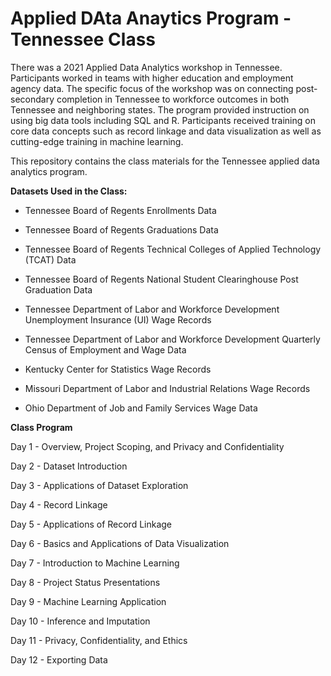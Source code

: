 # Applied DAta Anaytics Program - Tennessee Class
There was a 2021 Applied Data Analytics workshop in Tennessee. Participants worked in teams with higher education and employment agency data. The specific focus of the workshop was on connecting post-secondary completion in Tennessee to workforce outcomes in both Tennessee and neighboring states. The program provided instruction on using big data tools including SQL and R. Participants received training on core data concepts such as record linkage and data visualization as well as cutting-edge training in machine learning.

This repository contains the class materials for the Tennessee applied data analytics program.

**Datasets Used in the Class:**

* Tennessee Board of Regents Enrollments Data

* Tennessee Board of Regents Graduations Data

* Tennessee Board of Regents Technical Colleges of Applied Technology (TCAT) Data

* Tennessee Board of Regents National Student Clearinghouse Post Graduation Data

* Tennessee Department of Labor and Workforce Development Unemployment Insurance (UI) Wage Records

* Tennessee Department of Labor and Workforce Development Quarterly Census of Employment and Wage Data

* Kentucky Center for Statistics Wage Records

* Missouri Department of Labor and Industrial Relations Wage Records

* Ohio Department of Job and Family Services Wage Data

**Class Program**

Day 1 - Overview, Project Scoping, and Privacy and Confidentiality 

Day 2 - Dataset Introduction

Day 3 - Applications of Dataset Exploration

Day 4 - Record Linkage

Day 5 - Applications of Record Linkage

Day 6 - Basics and Applications of Data Visualization

Day 7 - Introduction to Machine Learning

Day 8 - Project Status Presentations

Day 9 - Machine Learning Application

Day 10 - Inference and Imputation

Day 11 - Privacy, Confidentiality, and Ethics

Day 12 - Exporting Data


